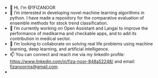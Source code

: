 - 👋 Hi, I’m @1FIZANOOR
- 👀 I’m interested in developing novel machine learning algorithms in python. I have made a repository for the comparative evaluation of ensemble methods for stock trend classification. 
- 🌱 I’m currently working on Open Assistant and Langai to improve the performance of medikarma and checkable apps, and to add its contribution in medical sector.
- 💞️ I’m looking to collaborate on solving real life problems using machine learning, deep learning, and artificial intelligence.
- 📫 You can connect and reach me via my linkedIn profile: https://www.linkedin.com/in/fiza-noor-848a52248/ and email: fizanoorms@gmail.com.
- 

<!---
1FIZANOOR/1FIZANOOR is a ✨ special ✨ repository because its `README.md` (this file) appears on your GitHub profile.
You can click the Preview link to take a look at your changes.
--->
